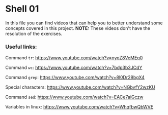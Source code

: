 # Shell 01

In this file you can find videos that can help you to better understand some concepts covered in this project. **NOTE:** These videos don't have the resolution of the exercises.

### Useful links:

Command `tr`: https://www.youtube.com/watch?v=nyoZ8VeMEq0

Command `wc`: https://www.youtube.com/watch?v=7bdp3b3JCdY

Command `grep`: https://www.youtube.com/watch?v=8l0Dr28bgX4

Special characters: https://www.youtube.com/watch?v=NGbvfY2wzKU

Command `sed`: https://www.youtube.com/watch?v=EACe7aiGczw

Variables in linux: https://www.youtube.com/watch?v=WhqfbwQbWVE